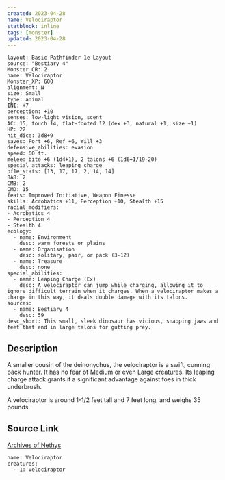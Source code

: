 ```yaml
---
created: 2023-04-28
name: Velociraptor
statblock: inline
tags: [monster]
updated: 2023-04-28
---
```

```statblock
layout: Basic Pathfinder 1e Layout
source: "Bestiary 4"
Monster_CR: 2
name: Velociraptor
Monster_XP: 600
alignment: N
size: Small
type: animal
INI: +7
perception: +10
senses: low-light vision, scent
AC: 15, touch 14, flat-footed 12 (dex +3, natural +1, size +1)
HP: 22
hit_dice: 3d8+9
saves: Fort +6, Ref +6, Will +3
defensive_abilities: evasion
speed: 60 ft.
melee: bite +6 (1d4+1), 2 talons +6 (1d6+1/19-20)
special_attacks: leaping charge
pf1e_stats: [13, 17, 17, 2, 14, 14]
BAB: 2
CMB: 2
CMD: 15
feats: Improved Initiative, Weapon Finesse
skills: Acrobatics +11, Perception +10, Stealth +15
racial_modifiers:
- Acrobatics 4
- Perception 4
- Stealth 4
ecology:
  - name: Environment
    desc: warm forests or plains
  - name: Organisation
    desc: solitary, pair, or pack (3-12)
  - name: Treasure
    desc: none
special_abilities:
  - name: Leaping Charge (Ex)
    desc: A velociraptor can jump while charging, allowing it to ignore difficult terrain when it charges. When a velociraptor makes a charge in this way, it deals double damage with its talons.
sources:
  - name: Bestiary 4
    desc: 59
desc_short: This small, sleek dinosaur has vicious, snapping jaws and feet that end in large talons for gutting prey.
```
## Description
A smaller cousin of the deinonychus, the velociraptor is a swift, cunning pack hunter. It has no fear of Medium or even Large creatures. Its leaping charge attack grants it a significant advantage against foes in thick underbrush.

A velociraptor is around 1-1/2 feet tall and 7 feet long, and weighs 35 pounds.
## Source Link
[Archives of Nethys](https://aonprd.com/MonsterDisplay.aspx?ItemName=Velociraptor)
```encounter-table
name: Velociraptor
creatures:
  - 1: Velociraptor
```
